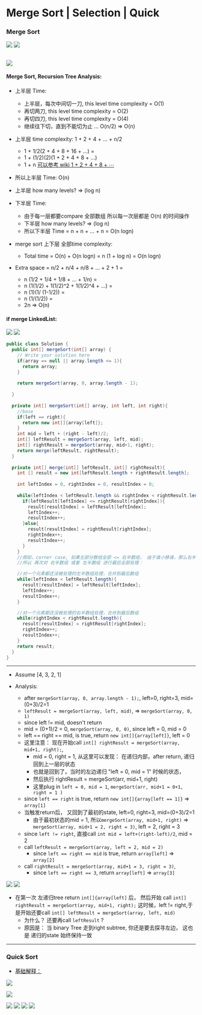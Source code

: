 # Merge Sort | Selection | Quick

### Merge Sort

![](img/2020-05-05-19-10-31.png)
![](img/2020-05-05-19-10-54.png)

![](img/2020-05-05-19-11-52.png)
---

#### Merge Sort, Recursion Tree Analysis:

- 上半层 Time: 
  - 上半层，每次中间切一刀, this level time complexity = O(1)
  - 再切两刀, this level time complexity = O(2)
  - 再切四刀, this level time complexity = O(4)
  - 继续往下切，直到不能切为止 ...            O(n/2) => O(n)

- 上半层 time complexity: 1 + 2 + 4 + ... + n/2 
  - 1 + 1/2(2 + 4 + 8 + 16 + ...) =
  - 1 + (1/2)(2)(1 + 2 + 4 + 8 + ...)
  - 1 + n          [可以参考 wiki 1 + 2 + 4 + 8 + ⋯](https://en.wikipedia.org/wiki/1_%2B_2_%2B_4_%2B_8_%2B_%E2%8B%AF)

- 所以上半层 Time: O(n)

- 上半层 how many levels? => (log n)


- 下半层 Time:
  - 由于每一层都要compare 全部数组 所以每一次层都是 O(n) 的时间操作
  - 下半层 how many levels? => (log n)
  - 所以下半层 Time = n + n + ... + n = O(n logn)


- merge sort 上下层 全部time complexity:
  - Total time = O(n) + O(n logn) = n (1 + log n) = O(n logn)


- Extra space = n/2 + n/4 + n/8 + ... + 2 + 1 =
  - n (1/2 + 1/4 + 1/8 + ... + 1/n) =
  - n (1(1/2) + 1(1/2)^2 + 1(1/2)^4 + ...) = 
  - n (1)(1/ (1-1/2)) =
  - n (1/(1/2)) =
  - 2n => O(n)



#### if merge LinkedList:

![](img/2020-05-05-19-13-00.png)
![](img/2020-05-05-19-13-49.png)





```java
public class Solution {
  public int[] mergeSort(int[] array) {
    // Write your solution here
    if(array == null || array.length <= 1){
      return array;
    }
    
    return mergeSort(array, 0, array.length - 1);
    
  }
  
  private int[] mergeSort(int[] array, int left, int right){
    //base
    if(left == right){
      return new int[]{array[left]};
    }
    int mid = left + (right - left)/2;
    int[] leftResult = mergeSort(array, left, mid);
    int[] rightResult = mergeSort(array, mid+1, right);
    return merge(leftResult, rightResult);
  }
  
  private int[] merge(int[] leftResult, int[] rightResult){
    int [] result = new int[leftResult.length + rightResult.length];
    
    int leftIndex = 0, rightIndex = 0, resultIndex = 0;
    
    while(leftIndex < leftResult.length && rightIndex < rightResult.length){
      if(leftResult[leftIndex] <= rightResult[rightIndex]){
        result[resultIndex] = leftResult[leftIndex];
        leftIndex++;
        resultIndex++;
      }else{
        result[resultIndex] = rightResult[rightIndex];
        rightIndex++;
        resultIndex++;
      }
    }
    //假如，corner case, 如果左部分数组全部 <= 右半数组， 由于谁小移谁，那么右半数组全部被留下，
    //所以 再次对 右半数组 或者 左半数组 进行最后全部处理：

    //对一个元素都还没被处理的左半数组处理，合并到最后数组
    while(leftIndex < leftResult.length){
      result[resultIndex] = leftResult[leftIndex];
      leftIndex++;
      resultIndex++;
    }

    //对一个元素都还没被处理的右半数组处理，合并到最后数组
    while(rightIndex < rightResult.length){
      result[resultIndex] = rightResult[rightIndex];
      rightIndex++;
      resultIndex++;
    }
    return result;
  }
}

```
---

- Assume [4, 3, 2, 1]

- Analysis:
  - after `mergeSort(array, 0, array.length - 1);`, left=0, right=3, mid=(0+3)/2=1
  - `leftResult = mergeSort(array, left, mid)`, => `mergeSort(array, 0, 1)`
  - since left != mid, doesn't return 
  - mid = (0+1)/2 = 0, `mergeSort(array, 0, 0)`, since left = 0, mid = 0
  - left == right == mid, is true, return `new int[]{array[left]}`, left = 0
  - 这里注意： 现在开始call `int[] rightResult = mergeSort(array, mid+1, right);`, 
    - mid = 0, right = 1, 从这里可以发现： 在递归内部，after return, 递归回到上一层的状态
    - 也就是回到了，当时的左边递归 "left = 0, mid = 1" 时候的状态，
    - 然后执行 rightResult = mergeSort(arr, mid+1, right) 
    - 这里plug in `left = 0, mid = 1`, `mergeSort(arr, mid+1 = 0+1, right = 1 )`
  - since `left == right` is true, return `new int[]{array[left == 1]}` => `array[1]`
  - 当触发return后， 又回到了最初的state, left=0, right=3, mid=(0+3)/2=1
    - 由于最初状态的mid = 1, 所以`mergeSort(array, mid+1, right)` 
      => `mergeSort(array, mid+1 = 2, right = 3)`, left = 2, right = 3
  - since `left != right`, 直接call `int mid = left+(right-left)/2`, mid = 2
  - call `leftResult = mergeSort(array, left = 2, mid = 2)`
    - since `left == right == mid` is true, return `array[left]` => `array[2]`
  - call `rightResult = mergeSort(array, mid+1 = 3, right = 3)`, 
    - since `left == right == 3`, return `array[left]` => `array[3]`

![](img/2020-06-27-13-34-11.png)
![](img/2020-06-27-13-37-52.png)

- 在第一次 左递归tree return `int[]{array[left]` 后，
  然后开始 call `int[] rightResult = mergeSort(array, mid+1, right);`
  这时候，left != right,于是开始还要call `int[] leftResult = mergeSort(array, left, mid)` 
  - 为什么？ 还要再call `leftResult` ?
  - 原因是： 当 binary Tree 走到right subtree, 你还是要去探寻左边， 这也是
    递归的state 始终保持一致
  

---
### Quick Sort

- [基础解释：](https://novemberfall.github.io/Algorithm-FullStack/csBasic/quickRainbow.html)





![](img/2020-05-08-13-45-55.png)

![](img/2020-05-08-13-46-15.png)



![](img/2020-05-08-01-47-43.png)
![](img/2020-05-08-01-48-11.png)
![](img/2020-05-08-01-51-55.png)
![](img/2020-05-08-15-14-30.png)
